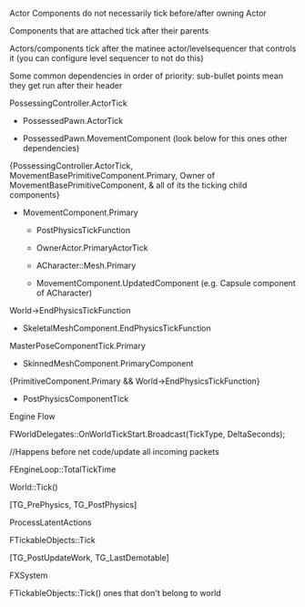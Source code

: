 Actor Components do not necessarily tick before/after owning Actor

Components that are attached tick after their parents

Actors/components tick after the matinee actor/levelsequencer that controls it (you can configure level sequencer to not do this)

Some common dependencies in order of priority: sub-bullet points mean they get run after their header

PossessingController.ActorTick

- PossessedPawn.ActorTick

- PossessedPawn.MovementComponent (look below for this ones other dependencies)

{PossessingController.ActorTick, MovementBasePrimitiveComponent.Primary, Owner of MovementBasePrimitiveComponent, & all of its the ticking child components}

- MovementComponent.Primary

  - PostPhysicsTickFunction

  - OwnerActor.PrimaryActorTick

  - ACharacter::Mesh.Primary

  - MovementComponent.UpdatedComponent (e.g. Capsule component of ACharacter)

World->EndPhysicsTickFunction

- SkeletalMeshComponent.EndPhysicsTickFunction

MasterPoseComponentTick.Primary

- SkinnedMeshComponent.PrimaryComponent

{PrimitiveComponent.Primary && World->EndPhysicsTickFunction}

- PostPhysicsComponentTick

Engine Flow

FWorldDelegates::OnWorldTickStart.Broadcast(TickType, DeltaSeconds);

//Happens before net code/update all incoming packets

FEngineLoop::TotalTickTime

World::Tick()

\[TG_PrePhysics, TG_PostPhysics]

ProcessLatentActions

FTickableObjects::Tick

\[TG_PostUpdateWork, TG_LastDemotable]

FXSystem

FTickableObjects::Tick() ones that don't belong to world
